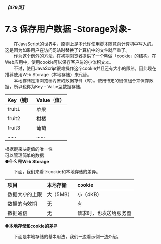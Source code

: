 ##### 【379页】
# 7.3 保存用户数据 -Storage对象-
&emsp;&emsp;在JavaScript的世界中，原则上是不允许使用脚本随意向计算机中写入的。这是因为如果用户在访问网站时替换了计算机中的文件就严重了。<br>
&emsp;&emsp;作为这个例外的方法，在初期浏览器提供了一个叫做「cookie」的结构。在Web应用中，使用cookie可以保存客户端的小体积文本。<br>
&emsp;&emsp;不过，使用JavaScript很难操作这个cookie并且还有大小的限制。因此现在推荐使用Web Storage（本地存储）来代替。<br>
&emsp;&emsp;本地存储是指浏览器内置的数据存储（库）。使用特定的键值组合来保存数据，所以也称为Key - Value型数据存储。

Key（键）|Value（值）
:--|:--
fruit1|苹果
fruit2|柑橘
fruit3|葡萄
……|……

根据键来决定值的唯一性  
可以管理简单的数据  
**●什么是Web Storage**

&emsp;&emsp;下面，我们来看下cookie和本地存储的差异。

项目|本地存储|cookie
:--|:--|:--
数据大小的上限|大（5MB）|小（4KB）
数据的有效期|无|有
数据通信|无|请求时，也发送给服务器

**●本地存储和cookie的差异**

&emsp;&emsp;下面是本地存储的基本用法，我们一边看示例一边介绍。